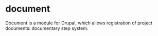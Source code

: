 # document

Document is a module for Drupal, which allows registration of project documents: documentary step system.
